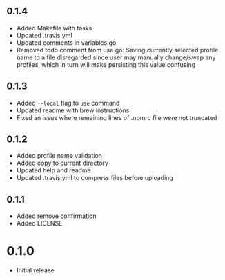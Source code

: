 ## 0.1.4

- Added Makefile with tasks
- Updated .travis.yml
- Updated comments in variables.go
- Removed todo comment from use.go: Saving currently selected profile name to a file disregarded since user may manually change/swap any profiles, which in turn will make persisting this value confusing

## 0.1.3

- Added `--local` flag to `use` command
- Updated readme with brew instructions
- Fixed an issue where remaining lines of .npmrc file were not truncated

## 0.1.2

- Added profile name validation
- Added copy to current directory
- Updated help and readme
- Updated .travis.yml to compress files before uploading

## 0.1.1

- Added remove confirmation
- Added LICENSE

# 0.1.0

- Initial release
